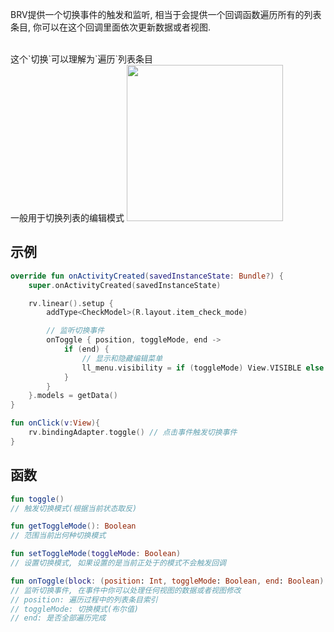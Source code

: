 BRV提供一个切换事件的触发和监听, 相当于会提供一个回调函数遍历所有的列表条目, 你可以在这个回调里面依次更新数据或者视图.

<br>
这个`切换`可以理解为`遍历`列表条目

<br>
一般用于切换列表的编辑模式

<img src="https://i.loli.net/2021/08/14/BVjGH7CT9lZ8KXa.gif" width="250"/>

<br>

## 示例
```kotlin
override fun onActivityCreated(savedInstanceState: Bundle?) {
    super.onActivityCreated(savedInstanceState)

    rv.linear().setup {
        addType<CheckModel>(R.layout.item_check_mode)

        // 监听切换事件
        onToggle { position, toggleMode, end ->
            if (end) {
                // 显示和隐藏编辑菜单
                ll_menu.visibility = if (toggleMode) View.VISIBLE else View.GONE
            }
        }
    }.models = getData()
}

fun onClick(v:View){
    rv.bindingAdapter.toggle() // 点击事件触发切换事件
}

```

## 函数

```kotlin
fun toggle()
// 触发切换模式(根据当前状态取反)

fun getToggleMode(): Boolean
// 范围当前出何种切换模式

fun setToggleMode(toggleMode: Boolean)
// 设置切换模式, 如果设置的是当前正处于的模式不会触发回调

fun onToggle(block: (position: Int, toggleMode: Boolean, end: Boolean) -> Unit)
// 监听切换事件, 在事件中你可以处理任何视图的数据或者视图修改
// position: 遍历过程中的列表条目索引
// toggleMode: 切换模式(布尔值)
// end: 是否全部遍历完成
```

